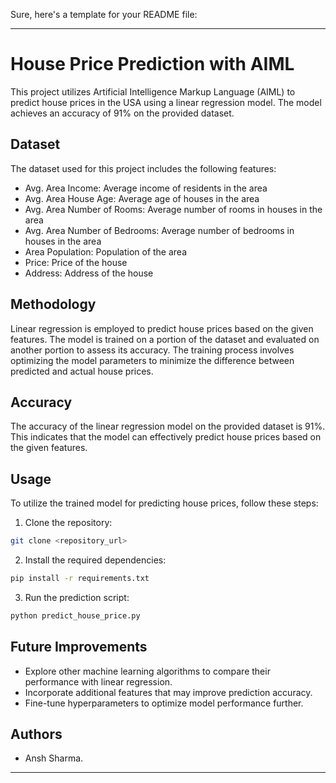 Sure, here's a template for your README file:

---

# House Price Prediction with AIML

This project utilizes Artificial Intelligence Markup Language (AIML) to predict house prices in the USA using a linear regression model. The model achieves an accuracy of 91% on the provided dataset.

## Dataset

The dataset used for this project includes the following features:

- Avg. Area Income: Average income of residents in the area
- Avg. Area House Age: Average age of houses in the area
- Avg. Area Number of Rooms: Average number of rooms in houses in the area
- Avg. Area Number of Bedrooms: Average number of bedrooms in houses in the area
- Area Population: Population of the area
- Price: Price of the house
- Address: Address of the house

## Methodology

Linear regression is employed to predict house prices based on the given features. The model is trained on a portion of the dataset and evaluated on another portion to assess its accuracy. The training process involves optimizing the model parameters to minimize the difference between predicted and actual house prices.

## Accuracy

The accuracy of the linear regression model on the provided dataset is 91%. This indicates that the model can effectively predict house prices based on the given features.

## Usage

To utilize the trained model for predicting house prices, follow these steps:

1. Clone the repository:

```bash
git clone <repository_url>
```

2. Install the required dependencies:

```bash
pip install -r requirements.txt
```

3. Run the prediction script:

```bash
python predict_house_price.py
```

## Future Improvements

- Explore other machine learning algorithms to compare their performance with linear regression.
- Incorporate additional features that may improve prediction accuracy.
- Fine-tune hyperparameters to optimize model performance further.

## Authors

- Ansh Sharma.



---

